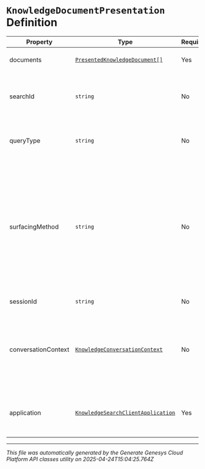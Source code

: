 # `KnowledgeDocumentPresentation` Definition

| Property | Type | Required | Description |
|----------|------|----------|-------------|
| documents | [`PresentedKnowledgeDocument[]`](presentedknowledgedocument-definition.md) | Yes | The presented documents |
| searchId | `string` | No | The search that surfaced the documents that were presented. |
| queryType | `string` | No | The type of the query that surfaced the documents. |
| surfacingMethod | `string` | No | The method how knowledge was surfaced. Article: Full article was shown. Snippet: A snippet from the article was shown. Highlight: A highlighted answer in a snippet was shown. |
| sessionId | `string` | No | Knowledge session ID. |
| conversationContext | [`KnowledgeConversationContext`](knowledgeconversationcontext-definition.md) | No | Conversation context information if the documents were presented in the context of a conversation. |
| application | [`KnowledgeSearchClientApplication`](knowledgesearchclientapplication-definition.md) | Yes | The client application in which the documents were presented. |

---

*This file was automatically generated by the Generate Genesys Cloud Platform API classes utility on 2025-04-24T15:04:25.764Z*